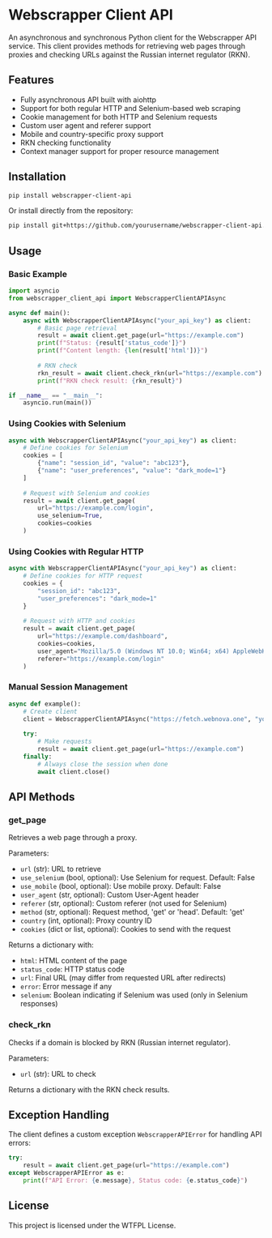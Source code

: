 # Webscrapper Client API

An asynchronous and synchronous Python client for the Webscrapper API service. This client provides methods for retrieving web pages through proxies and checking URLs against the Russian internet regulator (RKN).

## Features

- Fully asynchronous API built with aiohttp
- Support for both regular HTTP and Selenium-based web scraping
- Cookie management for both HTTP and Selenium requests
- Custom user agent and referer support
- Mobile and country-specific proxy support
- RKN checking functionality
- Context manager support for proper resource management

## Installation

```bash
pip install webscrapper-client-api
```

Or install directly from the repository:

```bash
pip install git+https://github.com/yourusername/webscrapper-client-api.git
```

## Usage

### Basic Example

```python
import asyncio
from webscrapper_client_api import WebscrapperClientAPIAsync

async def main():
    async with WebscrapperClientAPIAsync("your_api_key") as client:
        # Basic page retrieval
        result = await client.get_page(url="https://example.com")
        print(f"Status: {result['status_code']}")
        print(f"Content length: {len(result['html'])}")
        
        # RKN check
        rkn_result = await client.check_rkn(url="https://example.com")
        print(f"RKN check result: {rkn_result}")

if __name__ == "__main__":
    asyncio.run(main())
```


### Using Cookies with Selenium

```python
async with WebscrapperClientAPIAsync("your_api_key") as client:
    # Define cookies for Selenium
    cookies = [
        {"name": "session_id", "value": "abc123"},
        {"name": "user_preferences", "value": "dark_mode=1"}
    ]
    
    # Request with Selenium and cookies
    result = await client.get_page(
        url="https://example.com/login",
        use_selenium=True,
        cookies=cookies
    )
```

### Using Cookies with Regular HTTP

```python
async with WebscrapperClientAPIAsync("your_api_key") as client:
    # Define cookies for HTTP request
    cookies = {
        "session_id": "abc123",
        "user_preferences": "dark_mode=1"
    }
    
    # Request with HTTP and cookies
    result = await client.get_page(
        url="https://example.com/dashboard",
        cookies=cookies,
        user_agent="Mozilla/5.0 (Windows NT 10.0; Win64; x64) AppleWebKit/537.36",
        referer="https://example.com/login"
    )
```

### Manual Session Management

```python
async def example():
    # Create client
    client = WebscrapperClientAPIAsync("https://fetch.webnova.one", "your_api_key")
    
    try:
        # Make requests
        result = await client.get_page(url="https://example.com")
    finally:
        # Always close the session when done
        await client.close()
```

## API Methods

### get_page

Retrieves a web page through a proxy.

Parameters:
- `url` (str): URL to retrieve
- `use_selenium` (bool, optional): Use Selenium for request. Default: False
- `use_mobile` (bool, optional): Use mobile proxy. Default: False
- `user_agent` (str, optional): Custom User-Agent header
- `referer` (str, optional): Custom referer (not used for Selenium)
- `method` (str, optional): Request method, 'get' or 'head'. Default: 'get'
- `country` (int, optional): Proxy country ID
- `cookies` (dict or list, optional): Cookies to send with the request

Returns a dictionary with:
- `html`: HTML content of the page
- `status_code`: HTTP status code
- `url`: Final URL (may differ from requested URL after redirects)
- `error`: Error message if any
- `selenium`: Boolean indicating if Selenium was used (only in Selenium responses)

### check_rkn

Checks if a domain is blocked by RKN (Russian internet regulator).

Parameters:
- `url` (str): URL to check

Returns a dictionary with the RKN check results.

## Exception Handling

The client defines a custom exception `WebscrapperAPIError` for handling API errors:

```python
try:
    result = await client.get_page(url="https://example.com")
except WebscrapperAPIError as e:
    print(f"API Error: {e.message}, Status code: {e.status_code}")
```

## License

This project is licensed under the WTFPL License.
